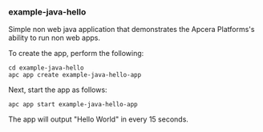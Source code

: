 ### example-java-hello

Simple non web java application that demonstrates the Apcera Platforms's ability to run non web apps.

To create the app, perform the following:

```
cd example-java-hello
apc app create example-java-hello-app
```

Next, start the app as follows:

```
apc app start example-java-hello-app
```

The app will output "Hello World" in every 15 seconds.
